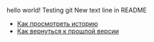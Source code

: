 hello world!
Testing git
New text line in README
- [Как просмотреть историю](./log_help.md)
- [Как вернуться к прошлой версии](./reset_help.md)
